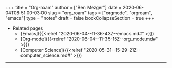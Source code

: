 +++
title = "Org-roam"
author = ["Ben Mezger"]
date = 2020-06-04T08:51:00-03:00
slug = "org_roam"
tags = ["orgmode", "orgroam", "emacs"]
type = "notes"
draft = false
bookCollapseSection = true
+++

-   Related pages
    -   [Emacs]({{<relref "2020-06-04--11-36-43Z--emacs.md#" >}})
    -   [Org-mode]({{<relref "2020-06-04--11-35-15Z--org_mode.md#" >}})
    -   [Computer Science]({{<relref "2020-05-31--15-29-21Z--computer_science.md#" >}})

---